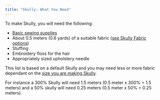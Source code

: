 ```yaml
---
title: "Skully: What You Need"
---
```


To make Skully, you will need the following:

- [Basic sewing supplies](/docs/sewing/basic-sewing-supplies)
- About 0.5 meters (0.6 yards) of a suitable fabric ([see Skully Fabric options](/docs/designs/skully/fabric/))
- Stuffing
- Embroidery floss for the hair
- Appropriately sized upholstery needle

<Note>

This list is based on a default Skully and you may need less or more fabric dependant on the [size you are making Skully](/docs/designs/skully/options/size/).

For instance a 300% Skully will need 1.5 meters (0.5 meter x 300%  = 1.5 meters) and a 50% skully will need 0.25 meters (0.5 meter x 50% = 0.25 meters).

</Note>
